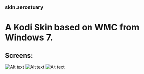 ### skin.aerostuary

# A Kodi Skin based on WMC from Windows 7.

## Screens:

![Alt text](https://i.imgur.com/eWBNMbi.png "Screen1")
![Alt text](https://i.imgur.com/iP8UzlO.png "Screen2")
![Alt text](https://i.imgur.com/d6BBl46.png "Screen3")

